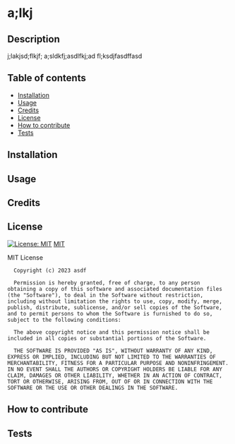 
  # a;lkj

  ## Description
  j;lakjsd;flkjf; a;sldkfj;asdlfkj;ad fl;ksdjfasdffasd

  ## Table of contents
  - [Installation](#installation)
  - [Usage](#usage)
  - [Credits](#credits)
  - [License](#license)
  - [How to contribute](#how-to-contribute)
  - [Tests](#tests)

  ## Installation
  

  ## Usage
  

  ## Credits

  ## License
  [![License: MIT](https://img.shields.io/badge/License-MIT-yellow.svg)](https://opensource.org/licenses/MIT) [MIT](https://opensource.org/licenses/MIT)

  MIT License 

      Copyright (c) 2023 asdf 

      Permission is hereby granted, free of charge, to any person obtaining a copy of this software and associated documentation files (the "Software"), to deal in the Software without restriction, including without limitation the rights to use, copy, modify, merge, publish, distribute, sublicense, and/or sell copies of the Software, and to permit persons to whom the Software is furnished to do so, subject to the following conditions: 

      The above copyright notice and this permission notice shall be included in all copies or substantial portions of the Software. 
      
      THE SOFTWARE IS PROVIDED "AS IS", WITHOUT WARRANTY OF ANY KIND, EXPRESS OR IMPLIED, INCLUDING BUT NOT LIMITED TO THE WARRANTIES OF MERCHANTABILITY, FITNESS FOR A PARTICULAR PURPOSE AND NONINFRINGEMENT. IN NO EVENT SHALL THE AUTHORS OR COPYRIGHT HOLDERS BE LIABLE FOR ANY CLAIM, DAMAGES OR OTHER LIABILITY, WHETHER IN AN ACTION OF CONTRACT, TORT OR OTHERWISE, ARISING FROM, OUT OF OR IN CONNECTION WITH THE SOFTWARE OR THE USE OR OTHER DEALINGS IN THE SOFTWARE.
  
  ## How to contribute
  

  ## Tests
  
